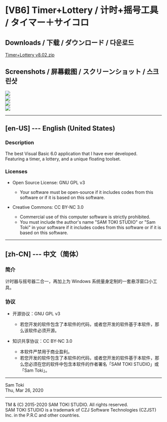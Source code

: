# [VB6] Timer+Lottery / 计时+摇号工具 / タイマー＋サイコロ

## Downloads / 下载 / ダウンロード / 다운로드

[Timer+Lottery v8.02.zip](https://raw.githubusercontent.com/SamToki/VB6---Timer-Plus-Lottery/master/%5B2%5D%20EXE/Timer%2BLottery%20v8.02.zip)

## Screenshots / 屏幕截图 / スクリーンショット / 스크린샷

![](https://github.com/SamToki/VB6---Timer-Plus-Lottery/blob/master/%5B3%5D%20Screenshots/Screenshot%201%20-%20Main%20Window.png)<br>
![](https://github.com/SamToki/VB6---Timer-Plus-Lottery/blob/master/%5B3%5D%20Screenshots/Screenshot%202%20-%20Mini%20Mode%20(Floating%20Window).png)<br>
![](https://github.com/SamToki/VB6---Timer-Plus-Lottery/blob/master/%5B3%5D%20Screenshots/Screenshot%203%20-%20Lottery%20Window.png)<br>
![](https://github.com/SamToki/VB6---Timer-Plus-Lottery/blob/master/%5B3%5D%20Screenshots/Screenshot%204%20-%20Settings.png)

-----

## [en-US] --- English (United States)

### Description

The best Visual Basic 6.0 application that I have ever developed.<br>
Featuring a timer, a lottery, and a unique floating toolset.

### Licenses

* Open Source License: GNU GPL v3
	* Your software must be open-source if it includes codes from this software or if it is based on this software.

* Creative Commons: CC BY-NC 3.0
	* Commercial use of this computer software is strictly prohibited.
	* You must include the author's name "SAM TOKI STUDIO" or "Sam Toki" in your software if it includes codes from this software or if it is based on this software.

-----

## [zh-CN] --- 中文（简体）

### 简介

计时器与摇号器二合一，再加上为 Windows 系统量身定制的一套悬浮窗口小工具。

### 协议

* 开源协议：GNU GPL v3
	* 若您开发的软件包含了本软件的代码，或者您开发的软件基于本软件，那么该软件必须开源。

* 知识共享协议：CC BY-NC 3.0
	* 本软件严禁用于商业盈利。
	* 若您开发的软件包含了本软件的代码，或者您开发的软件基于本软件，那么您必须在您的软件中包含本软件的作者署名「SAM TOKI STUDIO」或「Sam Toki」。

-----

Sam Toki<br>
Thu, Mar 26, 2020

-----

TM & (C) 2015-2020 SAM TOKI STUDIO. All rights reserved.<br>
SAM TOKI STUDIO is a trademark of CZJ Software Technologies (CZJST) Inc. in the P.R.C and other countries.
